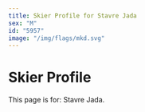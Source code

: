 ```yaml
---
title: Skier Profile for Stavre Jada
sex: "M"
id: "5957"
image: "/img/flags/mkd.svg" 
---
```


# Skier Profile

This page is for: Stavre Jada.
    